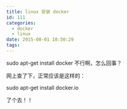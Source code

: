 ```yaml
---
title: linux 安装 docker
id: 111
categories:
  - docker
  - linux
date: 2015-08-01 18:50:29
tags:
---
```


sudo apt-get install docker 不行啊，怎么回事？

网上查了下，正常应该是这样的：

sudo apt-get install docker.io

了个去！！